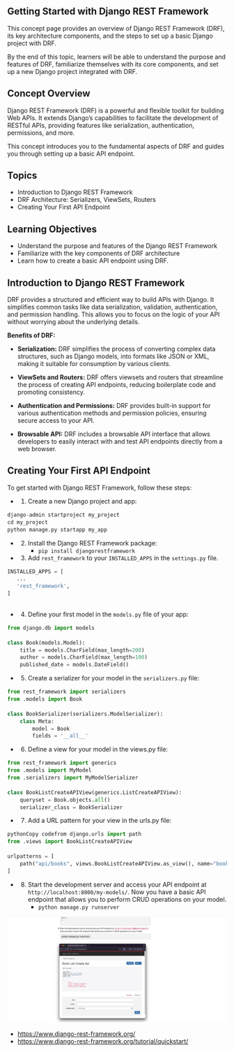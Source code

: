 ## Getting Started with Django REST Framework

This concept page provides an overview of Django REST Framework (DRF), its key architecture components, and the steps to set up a basic Django project with DRF. 


By the end of this topic, learners will be able to understand the purpose and features of DRF, familiarize themselves with its core components, and set up a new Django project integrated with DRF.

## Concept Overview
Django REST Framework (DRF) is a powerful and flexible toolkit for building Web APIs. It extends Django’s capabilities to facilitate the development of RESTful APIs, providing features like serialization, authentication, permissions, and more. 

This concept introduces you to the fundamental aspects of DRF and guides you through setting up a basic API endpoint.


## Topics
- Introduction to Django REST Framework
- DRF Architecture: Serializers, ViewSets, Routers
- Creating Your First API Endpoint


## Learning Objectives
- Understand the purpose and features of the Django REST Framework
- Familiarize with the key components of DRF architecture
- Learn how to create a basic API endpoint using DRF.


## Introduction to Django REST Framework
DRF provides a structured and efficient way to build APIs with Django. It simplifies common tasks like data serialization, validation, authentication, and permission handling. This allows you to focus on the logic of your API without worrying about the underlying details.

**Benefits of DRF:**

- **Serialization:** DRF simplifies the process of converting complex data structures, such as Django models, into formats like JSON or XML, making it suitable for consumption by various clients.

- **ViewSets and Routers:** DRF offers viewsets and routers that streamline the process of creating API endpoints, reducing boilerplate code and promoting consistency.

- **Authentication and Permissions:** DRF provides built-in support for various authentication methods and permission policies, ensuring secure access to your API.

- **Browsable API:** DRF includes a browsable API interface that allows developers to easily interact with and test API endpoints directly from a web browser.


## Creating Your First API Endpoint
To get started with Django REST Framework, follow these steps:

- 1. Create a new Django project and app:
```python
django-admin startproject my_project
cd my_project
python manage.py startapp my_app
```
- 2. Install the Django REST Framework package:
     - `pip install djangorestframework`

- 3. Add `rest_framework` to your `INSTALLED_APPS` in the `settings.py` file.
 ```python
INSTALLED_APPS = [
    ...
    'rest_framework',
]
  
 ```
- 4. Define your first model in the `models.py` file of your app:

```python
from django.db import models

class Book(models.Model):
    title = models.CharField(max_length=200)
    author = models.CharField(max_length=100)
    published_date = models.DateField()
```
- 5. Create a serializer for your model in the `serializers.py` file:

```python
from rest_framework import serializers
from .models import Book

class BookSerializer(serializers.ModelSerializer):
    class Meta:
        model = Book
        fields = '__all__'

```

- 6. Define a view for your model in the views.py file:

```python
from rest_framework import generics
from .models import MyModel
from .serializers import MyModelSerializer

class BookListCreateAPIView(generics.ListCreateAPIView):
    queryset = Book.objects.all()
    serializer_class = BookSerializer

```

 - 7. Add a URL pattern for your view in the urls.py file:
 
```python
pythonCopy codefrom django.urls import path
from .views import BookListCreateAPIView

urlpatterns = [
    path("api/books", views.BookListCreateAPIView.as_view(), name="book_list_create"),
]


```
- 8. Start the development server and access your API endpoint at `http://localhost:8000/my-models/`. Now you have a basic API endpoint that allows you to perform CRUD operations on your model.
     - `python manage.py runserver`
     
![api](https://github.com/sheyidev/Alx_DjangoLearnLab/blob/main/_assets/restapi.png?raw=true)


- https://www.django-rest-framework.org/
- https://www.django-rest-framework.org/tutorial/quickstart/